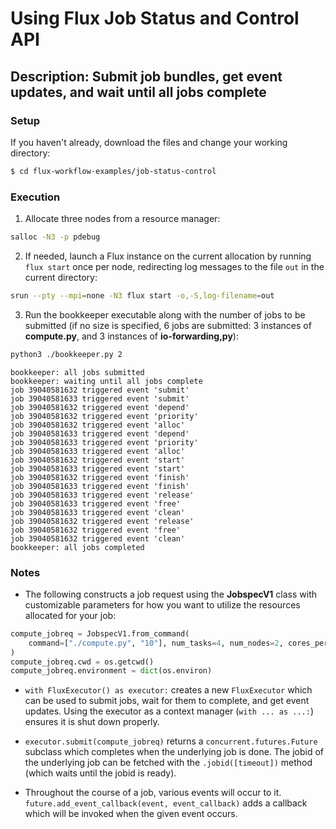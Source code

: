 # Using Flux Job Status and Control API

## Description: Submit job bundles, get event updates, and wait until all jobs complete

### Setup

If you haven't already, download the files and change your working directory:

```bash
$ cd flux-workflow-examples/job-status-control
```

### Execution

1. Allocate three nodes from a resource manager:

```bash
salloc -N3 -p pdebug
```

2. If needed, launch a Flux instance on the current allocation by running `flux start` once per node, redirecting log messages to the file `out` in the current directory:

```bash
srun --pty --mpi=none -N3 flux start -o,-S,log-filename=out
```

3. Run the bookkeeper executable along with the number of jobs to be submitted (if no size is specified, 6 jobs are submitted: 3 instances of **compute.py**, and 3 instances of **io-forwarding,py**):

```bash
python3 ./bookkeeper.py 2
```
```console
bookkeeper: all jobs submitted
bookkeeper: waiting until all jobs complete
job 39040581632 triggered event 'submit'
job 39040581633 triggered event 'submit'
job 39040581632 triggered event 'depend'
job 39040581632 triggered event 'priority'
job 39040581632 triggered event 'alloc'
job 39040581633 triggered event 'depend'
job 39040581633 triggered event 'priority'
job 39040581633 triggered event 'alloc'
job 39040581632 triggered event 'start'
job 39040581633 triggered event 'start'
job 39040581632 triggered event 'finish'
job 39040581633 triggered event 'finish'
job 39040581633 triggered event 'release'
job 39040581633 triggered event 'free'
job 39040581633 triggered event 'clean'
job 39040581632 triggered event 'release'
job 39040581632 triggered event 'free'
job 39040581632 triggered event 'clean'
bookkeeper: all jobs completed
```

### Notes

- The following constructs a job request using the **JobspecV1** class with customizable parameters for how you want to utilize the resources allocated for your job:
```python
compute_jobreq = JobspecV1.from_command(
    command=["./compute.py", "10"], num_tasks=4, num_nodes=2, cores_per_task=2
)
compute_jobreq.cwd = os.getcwd()
compute_jobreq.environment = dict(os.environ)
```

- `with FluxExecutor() as executor:` creates a new `FluxExecutor` which can be used to submit jobs, wait for them to complete, and get event updates. Using the executor as a context manager (`with ... as ...:`) ensures it is shut down properly.

- `executor.submit(compute_jobreq)` returns a `concurrent.futures.Future` subclass which completes when the underlying job is done. The jobid of the underlying job can be fetched with the `.jobid([timeout])` method (which waits until the jobid is ready).

- Throughout the course of a job, various events will occur to it. `future.add_event_callback(event, event_callback)` adds a callback which will be invoked when the given event occurs.
